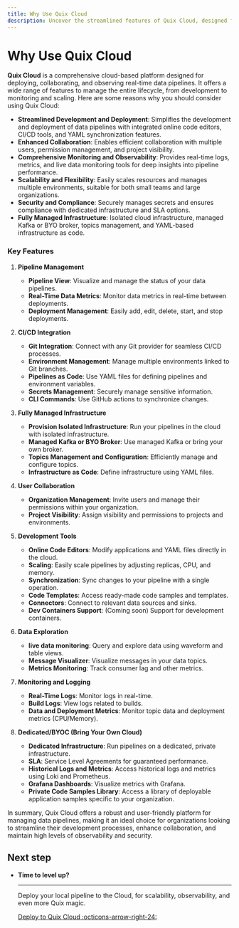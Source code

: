 ```yaml
---
title: Why Use Quix Cloud
description: Uncover the streamlined features of Quix Cloud, designed for easy deployment, collaboration, and monitoring of data pipelines.
---
```


# Why Use Quix Cloud

**Quix Cloud** is a comprehensive cloud-based platform designed for deploying, collaborating, and observing real-time data pipelines. It offers a wide range of features to manage the entire lifecycle, from development to monitoring and scaling. Here are some reasons why you should consider using Quix Cloud:

- **Streamlined Development and Deployment**: Simplifies the development and deployment of data pipelines with integrated online code editors, CI/CD tools, and YAML synchronization features.
- **Enhanced Collaboration**: Enables efficient collaboration with multiple users, permission management, and project visibility.
- **Comprehensive Monitoring and Observability**: Provides real-time logs, metrics, and live data monitoring tools for deep insights into pipeline performance.
- **Scalability and Flexibility**: Easily scales resources and manages multiple environments, suitable for both small teams and large organizations.
- **Security and Compliance**: Securely manages secrets and ensures compliance with dedicated infrastructure and SLA options.
- **Fully Managed Infrastructure**: Isolated cloud infrastructure, managed Kafka or BYO broker, topics management, and YAML-based infrastructure as code.

### Key Features

1. **Pipeline Management**
    - **Pipeline View**: Visualize and manage the status of your data pipelines.
    - **Real-Time Data Metrics**: Monitor data metrics in real-time between deployments.
    - **Deployment Management**: Easily add, edit, delete, start, and stop deployments.

2. **CI/CD Integration**
    - **Git Integration**: Connect with any Git provider for seamless CI/CD processes.
    - **Environment Management**: Manage multiple environments linked to Git branches.
    - **Pipelines as Code**: Use YAML files for defining pipelines and environment variables.
    - **Secrets Management**: Securely manage sensitive information.
    - **CLI Commands**: Use GitHub actions to synchronize changes.
3. **Fully Managed Infrastructure**
    - **Provision Isolated Infrastructure**: Run your pipelines in the cloud with isolated infrastructure.
    - **Managed Kafka or BYO Broker**: Use managed Kafka or bring your own broker.
    - **Topics Management and Configuration**: Efficiently manage and configure topics.
    - **Infrastructure as Code**: Define infrastructure using YAML files.
4. **User Collaboration**
    - **Organization Management**: Invite users and manage their permissions within your organization.
    - **Project Visibility**: Assign visibility and permissions to projects and environments.

5. **Development Tools**
    - **Online Code Editors**: Modify applications and YAML files directly in the cloud.
    - **Scaling**: Easily scale pipelines by adjusting replicas, CPU, and memory.
    - **Synchronization**: Sync changes to your pipeline with a single operation.
    - **Code Templates**: Access ready-made code samples and templates.
    - **Connectors**: Connect to relevant data sources and sinks.
    - **Dev Containers Support**: (Coming soon) Support for development containers.

6. **Data Exploration**
    - **live data monitoring**: Query and explore data using waveform and table views.
    - **Message Visualizer**: Visualize messages in your data topics.
    - **Metrics Monitoring**: Track consumer lag and other metrics.

7. **Monitoring and Logging**
    - **Real-Time Logs**: Monitor logs in real-time.
    - **Build Logs**: View logs related to builds.
    - **Data and Deployment Metrics**: Monitor topic data and deployment metrics (CPU/Memory).

8. **Dedicated/BYOC (Bring Your Own Cloud)**
    - **Dedicated Infrastructure**: Run pipelines on a dedicated, private infrastructure.
    - **SLA**: Service Level Agreements for guaranteed performance.
    - **Historical Logs and Metrics**: Access historical logs and metrics using Loki and Prometheus.
    - **Grafana Dashboards**: Visualize metrics with Grafana.
    - **Private Code Samples Library**: Access a library of deployable application samples specific to your organization.

In summary, Quix Cloud offers a robust and user-friendly platform for managing data pipelines, making it an ideal choice for organizations looking to streamline their development processes, enhance collaboration, and maintain high levels of observability and security.

## Next step

<div class="grid cards" markdown>

- __Time to level up?__

    ---

    Deploy your local pipeline to the Cloud, for scalability, observability, and even more Quix magic.

    [Deploy to Quix Cloud :octicons-arrow-right-24:](../quix-cloud/quickstart.md)

</div>
